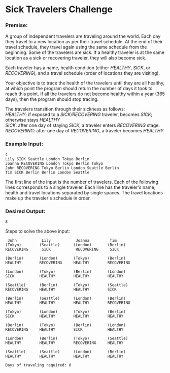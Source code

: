 # Sick Travelers Challenge
### Premise:

A group of independent travelers are traveling around the world. Each day they travel to a new location as per their travel schedule. At the end of their travel schedule, they travel again using the same schedule from the beginning. Some of the travelers are sick. If a healthy traveler is at the same location as a sick or recovering traveler, they will also become sick.

Each traveler has a name, health condition (either *HEALTHY*, *SICK*, or *RECOVERING*), and a travel schedule (order of locations they are visiting).

Your objective is to trace the health of the travelers until they are all healthy, at which point the program should return the number of days it took to reach this point. If all the travelers do not become healthy within a year (365 days), then the program should stop tracing. 

The travelers transition through their sickness as follows:  
*HEALTHY*: if exposed to a *SICK/RECOVERING* traveler, becomes *SICK*; otherwise stays *HEALTHY*  
*SICK*: after one day of staying *SICK*, a traveler enters *RECOVERING* stage. 
*RECOVERING*: after one day of *RECOVERING*, a traveler becomes *HEALTHY*  

### Example Input:
```
4
Lily SICK Seattle London Tokyo Berlin
Joanna RECOVERING London Tokyo Berlin Tokyo
John RECOVERING Tokyo Berlin London Seattle Berlin
Tim SICK Berlin Berlin London Seattle
```
The first line of the input is the number of travelers. Each of the following lines corresponds to a single traveler. Each line has the traveler's name, health and travel locations separated by single spaces. The travel locations make up the traveler's schedule in order.

### Desired Output:  

`8`

Steps to solve the above input:
```
 John           Lily           Joanna         Tim           
(Tokyo)        (Seattle)      (London)       (Berlin)       
RECOVERING      SICK           RECOVERING     SICK           

(Berlin)       (London)       (Tokyo)        (Berlin)       
HEALTHY        RECOVERING     HEALTHY        RECOVERING     

(London)       (Tokyo)        (Berlin)       (London)       
SICK           HEALTHY        HEALTHY        HEALTHY        

(Seattle)      (Berlin)       (Tokyo)        (Seattle)      
RECOVERING     HEALTHY        HEALTHY        SICK           

(Berlin)       (Seattle)      (London)       (Berlin)       
HEALTHY        HEALTHY        HEALTHY        RECOVERING     

(Tokyo)        (London)       (Tokyo)        (Berlin)       
SICK           HEALTHY        HEALTHY        HEALTHY        

(Berlin)       (Tokyo)        (Berlin)       (London)       
RECOVERING     HEALTHY        SICK           HEALTHY        

(London)       (Berlin)       (Tokyo)        (Seattle)      
HEALTHY        HEALTHY        RECOVERING     HEALTHY        

(Seattle)      (Seattle)      (London)       (Berlin)       
HEALTHY        HEALTHY        HEALTHY        HEALTHY        

Days of traveling required: 8
```

